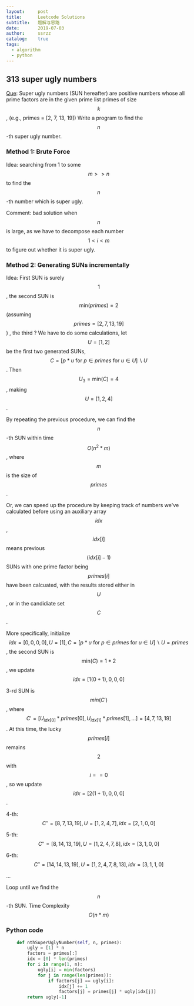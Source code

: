 ```yaml
---
layout:     post
title:      Leetcode Solutions
subtitle:   题解与思路
date:       2019-07-03
author:     ssrzz
catalog: 	true
tags:
  - algorithm
  - python
---
```


## 313 super ugly numbers

[Que](https://leetcode.com/problems/super-ugly-number/):  Super ugly numbers (SUN hereafter) are positive numbers whose all prime factors are in the  given prime list primes of size $$k$$,  (e.g., primes = [2, 7, 13, 19])  Write a program to find the $$n$$-th super ugly number.

### Method 1: Brute Force

Idea: searching from 1 to some $$m>>n$$ to find the $$n$$-th number which is super ugly. 

Comment: bad solution when $$n$$ is large, as we have to decompose each number $$1 < i < m$$ to figure out whether it is super ugly. 

### Method 2: Generating SUNs incrementally

Idea:  First SUN is surely $$1$$, the second SUN is $$\text{min}(primes) = 2$$ (assuming $$primes=[2,7,13,19]$$) , the third ? We have to do some calculations, let $$U = [1, 2]$$ be the first two generated SUNs, $$C = [p * u  \text{ for } p \in primes \text{  for  } u \in U ] \backslash U$$. Then $$U_3 = \text{min}(C) = 4$$ , making $$U=[1,2,4]$$. 

By repeating the previous procedure, we can find the $$n$$-th SUN within time $$O(n^2 * m)$$, where $$m$$ is the size of $$primes$$. 

Or, we can speed up the procedure by keeping track of numbers we've calculated before using an auxiliary array $$idx$$ , $$idx[i]$$ means previous  $$(idx[i]-1) $$ SUNs with one prime factor being $$primes[i]$$ have been calcuated, with the results stored either in $$U$$, or in the candidiate set $$C$$.

More specifically, initialize $$idx = [0,0,0,0] , U = [1], C = [p * u  \text{ for } p \in primes \text{  for  } u \in U ] \backslash U = primes $$ , the second SUN is $$\text{min} (C) = 1 * 2 $$, we update $$idx = [1(0+1),0,0,0]$$

3-rd SUN is $$min(C')$$, where $$C'  = [U_{idx[0]} * primes[0], U_{idx[1]} * primes[1], …] = [4,7,13,19]$$. At this time, the lucky $$primes[i]$$ remains $$2$$ with $$i == 0$$, so we update $$idx = [2(1+1),0,0,0]$$. 

4-th: $$C'' = [8,7,13,19], U = [1,2,4,7], idx = [2,1,0,0]$$

5-th: $$C'' = [8,14,13,19], U = [1,2,4,7,8], idx = [3,1,0,0]$$

6-th: $$C'' = [14,14,13,19], U = [1,2,4,7,8,13], idx = [3,1,1,0]$$

… 

Loop until we find the $$n$$-th SUN. Time Complexity $$O(n*m)$$ 

### Python code

```python
    def nthSuperUglyNumber(self, n, primes):
        ugly = [1] * n
        factors = primes[:]
        idx = [0] * len(primes)
        for i in range(1, n):
            ugly[i] = min(factors)
            for j in range(len(primes)):
                if factors[j] == ugly[i]:
                    idx[j] += 1
                    factors[j] = primes[j] * ugly[idx[j]]
        return ugly[-1]

```





